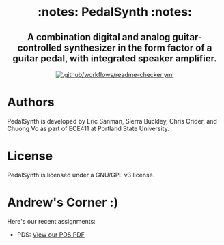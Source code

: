 <h1 align="center">
  :notes: PedalSynth :notes:
</h1>

<h2 align="center">
  A combination digital and analog guitar-controlled synthesizer in the form factor of a guitar pedal, with integrated speaker amplifier.
</h2>

<div align="center">

  <a href="https://github.com/lifeparticle/Markdown-Cheatsheet/actions/workflows/readme-checker.yml">
    <img src="https://github.com/lifeparticle/Markdown-Cheatsheet/actions/workflows/readme-checker.yml/badge.svg" alt=".github/workflows/readme-checker.yml">
  </a>

</div>

# Authors
PedalSynth is developed by Eric Sanman, Sierra Buckley, Chris Crider, and Chuong Vo as part of ECE411 at Portland State University.

# License
PedalSynth is licensed under a GNU/GPL v3 license.

# Andrew's Corner :)
Here's our recent assignments:
 - PDS: [View our PDS PDF](https://github.com/sanmaneric/PedalSynth/blob/main/Product%20Development/ProductDescriptionSpecification-Team8.pdf)
